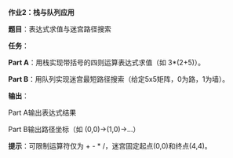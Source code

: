 **作业2：栈与队列应用**

**题目**：表达式求值与迷宫路径搜索 

**任务**：

**Part A**：用栈实现带括号的四则运算表达式求值（如 3*(2+5)）。

**Part B**：用队列实现迷宫最短路径搜索（给定5x5矩阵，0为路，1为墙）。 

**输出**：

Part A输出表达式结果

Part B输出路径坐标（如 (0,0)→(1,0)→...） 

**提示**：可限制运算符仅为 + - * /，迷宫固定起点(0,0)和终点(4,4)。
